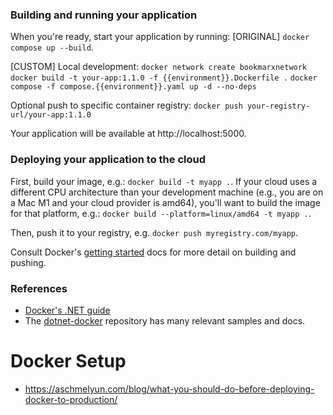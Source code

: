 ### Building and running your application

When you're ready, start your application by running:
[ORIGINAL]
`docker compose up --build`.

[CUSTOM]
Local development:
`docker network create bookmarxnetwork`
`docker build -t your-app:1.1.0 -f {{environment}}.Dockerfile .`
`docker compose -f compose.{{environment}}.yaml up -d --no-deps`

Optional push to specific container registry:
`docker push your-registry-url/your-app:1.1.0`

Your application will be available at http://localhost:5000.

### Deploying your application to the cloud

First, build your image, e.g.: `docker build -t myapp .`.
If your cloud uses a different CPU architecture than your development
machine (e.g., you are on a Mac M1 and your cloud provider is amd64),
you'll want to build the image for that platform, e.g.:
`docker build --platform=linux/amd64 -t myapp .`.

Then, push it to your registry, e.g. `docker push myregistry.com/myapp`.

Consult Docker's [getting started](https://docs.docker.com/go/get-started-sharing/)
docs for more detail on building and pushing.

### References
* [Docker's .NET guide](https://docs.docker.com/language/dotnet/)
* The [dotnet-docker](https://github.com/dotnet/dotnet-docker/tree/main/samples)
  repository has many relevant samples and docs.

# Docker Setup
- https://aschmelyun.com/blog/what-you-should-do-before-deploying-docker-to-production/

